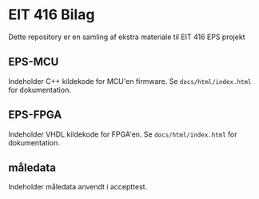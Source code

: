 # EIT 416 Bilag
Dette repository er en samling af ekstra materiale til EIT 416 EPS projekt

## EPS-MCU 
Indeholder C++ kildekode for MCU'en firmware.
Se ``docs/html/index.html`` for dokumentation.

## EPS-FPGA 
Indeholder VHDL kildekode for FPGA'en.
Se ``docs/html/index.html`` for dokumentation.

## måledata
Indeholder måledata anvendt i accepttest.
